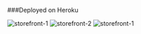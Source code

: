 ###Deployed on Heroku

![storefront-1](https://github.com/gurjika/DRF-store-backend/assets/109608546/facab5bb-9afd-4404-88e3-30a432988140)
![storefront-2](https://github.com/gurjika/DRF-store-backend/assets/109608546/5a766932-edd5-4bd3-8c10-aa278d617db5)
![storefront-1](https://github.com/gurjika/DRF-store-backend/assets/109608546/0f15fc1b-427c-43af-a0b1-0b71065a762d)

